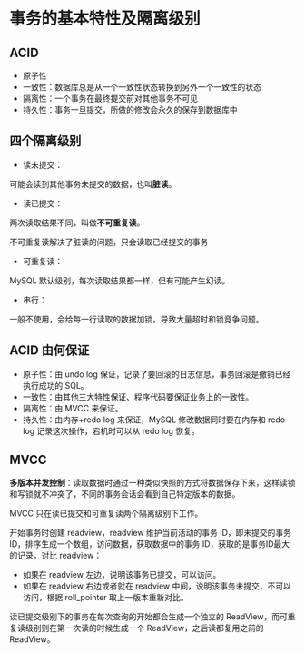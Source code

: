 # 事务的基本特性及隔离级别

## ACID

- 原子性
- 一致性：数据库总是从一个一致性状态转换到另外一个一致性的状态
- 隔离性：一个事务在最终提交前对其他事务不可见
- 持久性：事务一旦提交，所做的修改会永久的保存到数据库中

## 四个隔离级别

- 读未提交：

可能会读到其他事务未提交的数据，也叫**脏读**。

- 读已提交：

两次读取结果不同，叫做**不可重复读**。

不可重复读解决了脏读的问题，只会读取已经提交的事务

- 可重复读：

MySQL 默认级别，每次读取结果都一样，但有可能产生幻读。

- 串行：

一般不使用，会给每一行读取的数据加锁，导致大量超时和锁竞争问题。

## ACID 由何保证

- 原子性：由 undo log 保证，记录了要回滚的日志信息，事务回滚是撤销已经执行成功的 SQL。
- 一致性：由其他三大特性保证、程序代码要保证业务上的一致性。
- 隔离性：由 MVCC 来保证。
- 持久性：由内存+redo log 来保证，MySQL 修改数据同时要在内存和 redo log 记录这次操作，宕机时可以从 redo log 恢复。

## MVCC

**多版本并发控制**：读取数据时通过一种类似快照的方式将数据保存下来，这样读锁和写锁就不冲突了，不同的事务会话会看到自己特定版本的数据。

MVCC 只在读已提交和可重复读两个隔离级别下工作。

开始事务时创建 readview，readview 维护当前活动的事务 ID，即未提交的事务 ID，排序生成一个数组，访问数据，获取数据中的事务 ID，获取的是事务ID最大的记录，对比 readview：

- 如果在 readview 左边，说明该事务已提交，可以访问。
- 如果在 readview 右边或者就在 readview 中间，说明该事务未提交，不可以访问，根据 roll_pointer 取上一版本重新对比。

读已提交级别下的事务在每次查询的开始都会生成一个独立的 ReadView，而可重复读级别则在第一次读的时候生成一个 ReadView，之后读都复用之前的 ReadView。
